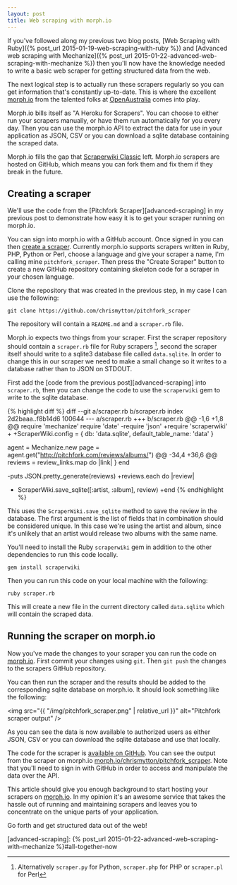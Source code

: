 ```yaml
---
layout: post
title: Web scraping with morph.io
---
```


If you've followed along my previous two blog posts, [Web Scraping with Ruby]({% post_url 2015-01-19-web-scraping-with-ruby %}) and [Advanced web scraping with Mechanize]({% post_url 2015-01-22-advanced-web-scraping-with-mechanize %}) then you'll now have the knowledge needed to write a basic web scraper for getting structured data from the web.

The next logical step is to actually run these scrapers regularly so you can get information that's constantly up-to-date. This is where the excellent [morph.io][] from the talented folks at [OpenAustralia][] comes into play.

Morph.io bills itself as "A Heroku for Scrapers".  You can choose to either run your scrapers manually, or have them run automatically for you every day. Then you can use the morph.io API to extract the data for use in your application as JSON, CSV or you can download a sqlite database containing the scraped data.

Morph.io fills the gap that [Scraperwiki Classic](https://classic.scraperwiki.com/) left. Morph.io scrapers are hosted on GitHub, which means you can fork them and fix them if they break in the future.

## Creating a scraper

We'll use the code from the [Pitchfork Scraper][advanced-scraping] in my previous post to demonstrate how easy it is to get your scraper running on morph.io.

You can sign into morph.io with a GitHub account. Once signed in you can then [create a scraper](https://morph.io/scrapers/new). Currently morph.io supports scrapers written in Ruby, PHP, Python or Perl, choose a language and give your scraper a name, I'm calling mine `pitchfork_scraper`. Then press the "Create Scraper" button to create a new GitHub repository containing skeleton code for a scraper in your chosen language.

Clone the repository that was created in the previous step, in my case I can use the following:

    git clone https://github.com/chrismytton/pitchfork_scraper

The repository will contain a `README.md` and a `scraper.rb` file.

Morph.io expects two things from your scraper. First the scraper repository should contain a `scraper.rb` file for Ruby scrapers [^1], second the scraper itself should write to a sqlite3 database file called `data.sqlite`. In order to change this in our scraper we need to make a small change so it writes to a database rather than to JSON on STDOUT.

First add the [code from the previous post][advanced-scraping] into `scraper.rb`, then you can change the code to use the `scraperwiki` gem to write to the sqlite database.

{% highlight diff %}
diff --git a/scraper.rb b/scraper.rb
index 2d2baaa..f8b14d6 100644
--- a/scraper.rb
+++ b/scraper.rb
@@ -1,6 +1,8 @@
 require 'mechanize'
 require 'date'
-require 'json'
+require 'scraperwiki'
+
+ScraperWiki.config = { db: 'data.sqlite', default_table_name: 'data' }

 agent = Mechanize.new
 page = agent.get("http://pitchfork.com/reviews/albums/")
@@ -34,4 +36,6 @@ reviews = review_links.map do |link|
   }
 end

-puts JSON.pretty_generate(reviews)
+reviews.each do |review|
+  ScraperWiki.save_sqlite([:artist, :album], review)
+end
{% endhighlight %}

This uses the `ScraperWiki.save_sqlite` method to save the review in the database. The first argument is the list of fields that in combination should be considered unique. In this case we're using the artist and album, since it's unlikely that an artist would release two albums with the same name.

You'll need to install the Ruby `scraperwiki` gem in addition to the other dependencies to run this code locally.

    gem install scraperwiki

Then you can run this code on your local machine with the following:

    ruby scraper.rb

This will create a new file in the current directory called `data.sqlite` which will contain the scraped data.

## Running the scraper on morph.io

Now you've made the changes to your scraper you can run the code on [morph.io][]. First commit your changes using `git`. Then `git push` the changes to the scrapers GitHub repository.

You can then run the scraper and the results should be added to the corresponding sqlite database on morph.io. It should look something like the following:

<img src="{{ "/img/pitchfork_scraper.png" | relative_url }}" alt="Pitchfork scraper output" />

As you can see the data is now available to authorized users as either JSON, CSV or you can download the sqlite database and use that locally.

The code for the scraper is [available on GitHub](https://github.com/chrismytton/pitchfork_scraper). You can see the output from the scraper on morph.io [morph.io/chrismytton/pitchfork_scraper](https://morph.io/chrismytton/pitchfork_scraper). Note that you'll need to sign in with GitHub in order to access and manipulate the data over the API.

This article should give you enough background to start hosting your scrapers on [morph.io][]. In my opinion it's an awesome service that takes the hassle out of running and maintaining scrapers and leaves you to concentrate on the unique parts of your application.

Go forth and get structured data out of the web!

[morph.io]: https://morph.io/
[OpenAustralia]: https://www.openaustraliafoundation.org.au/
[advanced-scraping]: {% post_url 2015-01-22-advanced-web-scraping-with-mechanize %}#all-together-now

[^1]: Alternatively `scraper.py` for Python, `scraper.php` for PHP or `scraper.pl` for Perl

